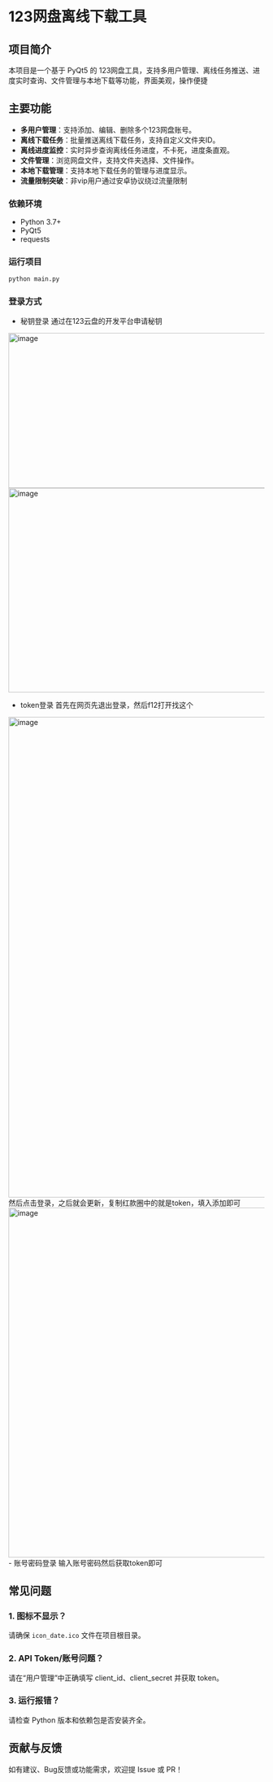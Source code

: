 # 123网盘离线下载工具

## 项目简介

本项目是一个基于 PyQt5 的 123网盘工具，支持多用户管理、离线任务推送、进度实时查询、文件管理与本地下载等功能，界面美观，操作便捷

## 主要功能

- **多用户管理**：支持添加、编辑、删除多个123网盘账号。
- **离线下载任务**：批量推送离线下载任务，支持自定义文件夹ID。
- **离线进度监控**：实时异步查询离线任务进度，不卡死，进度条直观。
- **文件管理**：浏览网盘文件，支持文件夹选择、文件操作。
- **本地下载管理**：支持本地下载任务的管理与进度显示。
- **流量限制突破**：非vip用户通过安卓协议绕过流量限制

### 依赖环境

- Python 3.7+
- PyQt5
- requests

### 运行项目

```bash
python main.py
```
### 登录方式
- 秘钥登录
通过在123云盘的开发平台申请秘钥
<img width="1260" height="305" alt="image" src="https://github.com/user-attachments/assets/a18e59de-949a-4282-9be6-2f441386e64b" />
<img width="556" height="402" alt="image" src="https://github.com/user-attachments/assets/3c0f746f-0b10-4012-8b94-dab04dec7224" />

- token登录
首先在网页先退出登录，然后f12打开找这个
<img width="1820" height="945" alt="image" src="https://github.com/user-attachments/assets/6c1d26f7-0942-43c3-a4b2-27f320745f32" />
然后点击登录，之后就会更新，复制红款圈中的就是token，填入添加即可
<img width="1066" height="688" alt="image" src="https://github.com/user-attachments/assets/bfabb55d-2eb0-4613-a007-6652004fee89" />
- 账号密码登录
输入账号密码然后获取token即可

## 常见问题

### 1. 图标不显示？
请确保 `icon_date.ico` 文件在项目根目录。
### 2. API Token/账号问题？
请在“用户管理”中正确填写 client_id、client_secret 并获取 token。
### 3. 运行报错？
请检查 Python 版本和依赖包是否安装齐全。
## 贡献与反馈
如有建议、Bug反馈或功能需求，欢迎提 Issue 或 PR！ 


